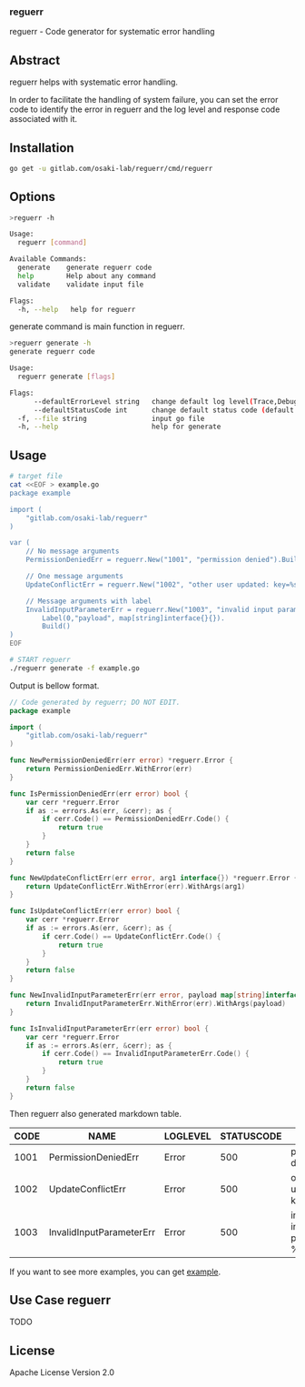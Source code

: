 ### reguerr

reguerr - Code generator for systematic error handling

## Abstract

reguerr helps with systematic error handling.

In order to facilitate the handling of system failure, you can set the error code to identify the error in reguerr
and the log level and response code associated with it.


## Installation

```sh
go get -u gitlab.com/osaki-lab/reguerr/cmd/reguerr
```

## Options

```sh
>reguerr -h

Usage:
  reguerr [command]

Available Commands:
  generate    generate reguerr code
  help        Help about any command
  validate    validate input file

Flags:
  -h, --help   help for reguerr
```

generate command is main function in reguerr.

```sh
>reguerr generate -h
generate reguerr code

Usage:
  reguerr generate [flags]

Flags:
      --defaultErrorLevel string   change default log level(Trace,Debug,Info,Warn,Error,Fatal)
      --defaultStatusCode int      change default status code (default -1)
  -f, --file string                input go file
  -h, --help                       help for generate
```

## Usage

```sh
# target file
cat <<EOF > example.go
package example

import (
	"gitlab.com/osaki-lab/reguerr"
)

var (
	// No message arguments
	PermissionDeniedErr = reguerr.New("1001", "permission denied").Build()

	// One message arguments
	UpdateConflictErr = reguerr.New("1002", "other user updated: key=%s").Build()

	// Message arguments with label
	InvalidInputParameterErr = reguerr.New("1003", "invalid input parameter: %v").
		Label(0,"payload", map[string]interface{}{}).
		Build()
)
EOF

# START reguerr
./reguerr generate -f example.go
```

Output is bellow format.

```go example_gen.go
// Code generated by reguerr; DO NOT EDIT.
package example

import (
	"gitlab.com/osaki-lab/reguerr"
)

func NewPermissionDeniedErr(err error) *reguerr.Error {
	return PermissionDeniedErr.WithError(err)
}

func IsPermissionDeniedErr(err error) bool {
	var cerr *reguerr.Error
	if as := errors.As(err, &cerr); as {
		if cerr.Code() == PermissionDeniedErr.Code() {
			return true
		}
	}
	return false
}

func NewUpdateConflictErr(err error, arg1 interface{}) *reguerr.Error {
	return UpdateConflictErr.WithError(err).WithArgs(arg1)
}

func IsUpdateConflictErr(err error) bool {
	var cerr *reguerr.Error
	if as := errors.As(err, &cerr); as {
		if cerr.Code() == UpdateConflictErr.Code() {
			return true
		}
	}
	return false
}

func NewInvalidInputParameterErr(err error, payload map[string]interface{}) *reguerr.Error {
	return InvalidInputParameterErr.WithError(err).WithArgs(payload)
}

func IsInvalidInputParameterErr(err error) bool {
	var cerr *reguerr.Error
	if as := errors.As(err, &cerr); as {
		if cerr.Code() == InvalidInputParameterErr.Code() {
			return true
		}
	}
	return false
}
```

Then reguerr also generated markdown table.

| CODE |           NAME           | LOGLEVEL | STATUSCODE |           FORMAT            |
|------|--------------------------|----------|------------|-----------------------------|
| 1001 | PermissionDeniedErr      | Error    |        500 | permission denied           |
| 1002 | UpdateConflictErr        | Error    |        500 | other user updated: key=%s  |
| 1003 | InvalidInputParameterErr | Error    |        500 | invalid input parameter: %v |


If you want to see more examples, you can get [example](./example).


## Use Case reguerr 

TODO

## License

Apache License Version 2.0